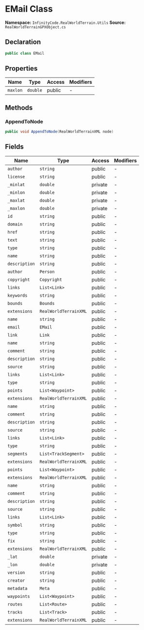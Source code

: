 # EMail Class

**Namespace:** `InfinityCode.RealWorldTerrain.Utils`
**Source:** `RealWorldTerrainGPXObject.cs`

## Declaration

```csharp
public class EMail
```

## Properties

| Name | Type | Access | Modifiers |
|------|------|--------|-----------|
| `maxlon` | `double` | public | - |

## Methods

### AppendToNode

```csharp
public void AppendToNode(RealWorldTerrainXML node)
```

## Fields

| Name | Type | Access | Modifiers |
|------|------|--------|-----------|
| `author` | `string` | public | - |
| `license` | `string` | public | - |
| `_minlat` | `double` | private | - |
| `_minlon` | `double` | private | - |
| `_maxlat` | `double` | private | - |
| `_maxlon` | `double` | private | - |
| `id` | `string` | public | - |
| `domain` | `string` | public | - |
| `href` | `string` | public | - |
| `text` | `string` | public | - |
| `type` | `string` | public | - |
| `name` | `string` | public | - |
| `description` | `string` | public | - |
| `author` | `Person` | public | - |
| `copyright` | `Copyright` | public | - |
| `links` | `List<Link>` | public | - |
| `keywords` | `string` | public | - |
| `bounds` | `Bounds` | public | - |
| `extensions` | `RealWorldTerrainXML` | public | - |
| `name` | `string` | public | - |
| `email` | `EMail` | public | - |
| `link` | `Link` | public | - |
| `name` | `string` | public | - |
| `comment` | `string` | public | - |
| `description` | `string` | public | - |
| `source` | `string` | public | - |
| `links` | `List<Link>` | public | - |
| `type` | `string` | public | - |
| `points` | `List<Waypoint>` | public | - |
| `extensions` | `RealWorldTerrainXML` | public | - |
| `name` | `string` | public | - |
| `comment` | `string` | public | - |
| `description` | `string` | public | - |
| `source` | `string` | public | - |
| `links` | `List<Link>` | public | - |
| `type` | `string` | public | - |
| `segments` | `List<TrackSegment>` | public | - |
| `extensions` | `RealWorldTerrainXML` | public | - |
| `points` | `List<Waypoint>` | public | - |
| `extensions` | `RealWorldTerrainXML` | public | - |
| `name` | `string` | public | - |
| `comment` | `string` | public | - |
| `description` | `string` | public | - |
| `source` | `string` | public | - |
| `links` | `List<Link>` | public | - |
| `symbol` | `string` | public | - |
| `type` | `string` | public | - |
| `fix` | `string` | public | - |
| `extensions` | `RealWorldTerrainXML` | public | - |
| `_lat` | `double` | private | - |
| `_lon` | `double` | private | - |
| `version` | `string` | public | - |
| `creator` | `string` | public | - |
| `metadata` | `Meta` | public | - |
| `waypoints` | `List<Waypoint>` | public | - |
| `routes` | `List<Route>` | public | - |
| `tracks` | `List<Track>` | public | - |
| `extensions` | `RealWorldTerrainXML` | public | - |

